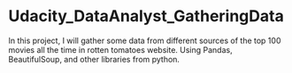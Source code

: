 # Udacity_DataAnalyst_GatheringData
In this project, I will gather some data from different sources of the top 100 movies all the time in rotten tomatoes website. Using Pandas, BeautifulSoup,  and other libraries from python.
